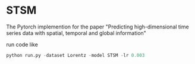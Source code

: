 # STSM
The Pytorch implemention for the paper "Predicting high-dimensional time series data with spatial, temporal and global information"

run code like 

```python
python run.py -dataset Lorentz -model STSM -lr 0.003
```
